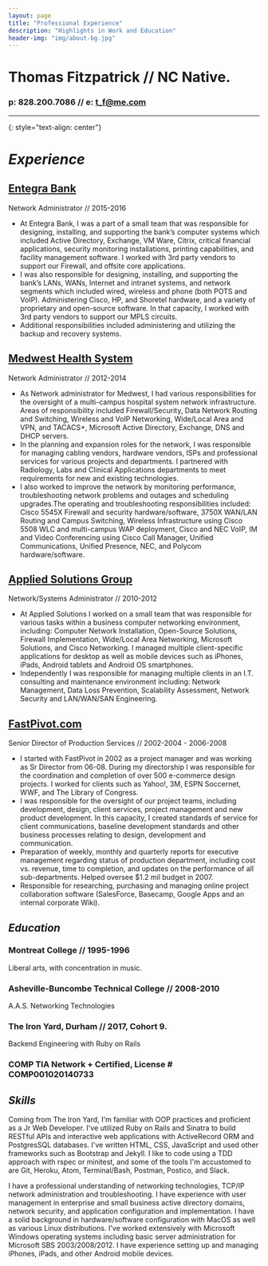 ```yaml
---
layout: page
title: "Professional Experience"
description: "Highlights in Work and Education"
header-img: "img/about-bg.jpg"
---
```

# Thomas Fitzpatrick // NC Native.

### p: 828.200.7086 // e: [t_f@me.com](mailto://t_f@me.com)
_____________________________________
{: style="text-align: center"}

# _Experience_

## [Entegra Bank](http://entegrabank.com)
Network Administrator // 2015-2016
<ul><li>At Entegra Bank, I was a part of a small team that was responsible for designing, installing, and supporting the bank’s computer systems which included Active Directory, Exchange, VM Ware, Citrix, critical financial applications, security monitoring installations, printing capabilities, and facility management software. I worked with 3rd party vendors to support our Firewall, and offsite core applications.</li>
<li>I was also responsible for designing, installing, and supporting the bank’s LANs, WANs, Internet and intranet systems, and network segments which included wired, wireless and phone (both POTS and VoIP). Administering Cisco, HP, and Shoretel hardware, and a variety of proprietary and open-source software. In that capacity, I worked with 3rd party vendors to support our MPLS circuits.</li>
<li>Additional responsibilities included administering and utilizing the backup and recovery systems.</li></ul>

## [Medwest Health System](http://myhaywoodregional.com/)
Network Administrator // 2012-2014
<ul><li>As Network administrator for Medwest, I had various responsibilities for the oversight of a multi-campus hospital system network infrastructure. Areas of responsibility included Firewall/Security, Data Network Routing and Switching, Wireless and VoIP Networking, Wide/Local Area and VPN, and TACACS+, Microsoft Active Directory, Exchange, DNS and DHCP servers.</li>
<li>In the planning and expansion roles for the network, I was responsible for managing cabling vendors, hardware vendors, ISPs and professional services for various projects and departments. I partnered with Radiology, Labs and Clinical Applications departments to meet requirements for new and existing technologies.</li>
<li>I also worked to improve the network by monitoring performance, troubleshooting network problems and outages and scheduling upgrades.The operating and troubleshooting responsibilities included: Cisco 5545X Firewall and security hardware/software, 3750X WAN/LAN Routing and Campus Switching, Wireless Infrastructure using Cisco 5508 WLC and multi-campus WAP deployment, Cisco and NEC VoIP, IM and Video Conferencing using Cisco Call Manager, Unified Communications, Unified Presence, NEC, and Polycom hardware/software.</li></ul>

## [Applied Solutions Group](http://www.appliedtns.com)
Network/Systems Administrator // 2010-2012
<ul><li>At Applied Solutions I worked on a small team that was responsible for various tasks within a business computer networking environment, including: Computer Network Installation, Open-Source Solutions, Firewall Implementation, Wide/Local Area Networking, Microsoft Solutions, and Cisco Networking. I managed multiple client-specific applications for desktop as well as  mobile devices such as iPhones, iPads, Android tablets and Android OS smartphones.</li>
<li>Independently I was responsible for managing multiple clients in an I.T. consulting and maintenance environment including: Network Management, Data Loss Prevention, Scalability Assessment, Network Security and LAN/WAN/SAN Engineering.</li></ul>

## [FastPivot.com](http://www.fastpivot.com)
Senior Director of Production Services // 2002-2004 - 2006-2008
<ul><li>I started with FastPivot in 2002 as a project manager and was working as Sr Director from 06-08. During my directorship I was responsible for the coordination and completion of over 500 e-commerce design projects. I worked for clients such as Yahoo!, 3M, ESPN Soccernet, WWF, and The Library of Congress.</li>
<li>I was responsible for the oversight of our project teams, including development, design, client services, project management and new product development. In this capacity, I created standards of service for client communications, baseline development standards and other business processes relating to design, development and communication.</li>
<li>Preparation of weekly, monthly and quarterly reports for executive management regarding status of production department, including cost vs. revenue, time to completion, and updates on the performance of all sub-departments. Helped oversee $1.2 mil budget in 2007.</li>
<li>Responsible for researching, purchasing and managing online project collaboration software (SalesForce, Basecamp, Google Apps and an internal corporate Wiki).</li></ul>

## _Education_

### Montreat College // 1995-1996
Liberal arts, with concentration in music.

### Asheville-Buncombe Technical College // 2008-2010
A.A.S. Networking Technologies

### The Iron Yard, Durham // 2017, Cohort 9.
Backend Engineering with Ruby on Rails

### COMP TIA Network + Certified, License # COMP001020140733

## _Skills_
Coming from The Iron Yard, I'm familiar with OOP practices and proficient as a Jr Web Developer.  I've utilized Ruby on Rails and Sinatra to build RESTful APIs and interactive web applications with ActiveRecord ORM and PostgresSQL databases. I've written HTML, CSS, JavaScript and used other frameworks such as Bootstrap and Jekyll. I like to code using a TDD approach with rspec or minitest, and some of the tools I'm accustomed to are Git, Heroku, Atom, Terminal/Bash, Postman, Postico, and Slack.

I have a professional understanding of networking technologies, TCP/IP network administration and troubleshooting. I have experience with user management in enterprise and small business active directory domains, network security, and application configuration and implementation. I have a solid background in hardware/software configuration with MacOS as well as various Linux distributions. I've worked extensively with Microsoft Windows operating systems including basic server administration for Microsoft SBS 2003/2008/2012. I have experience setting up and managing iPhones, iPads, and other Android mobile devices.
